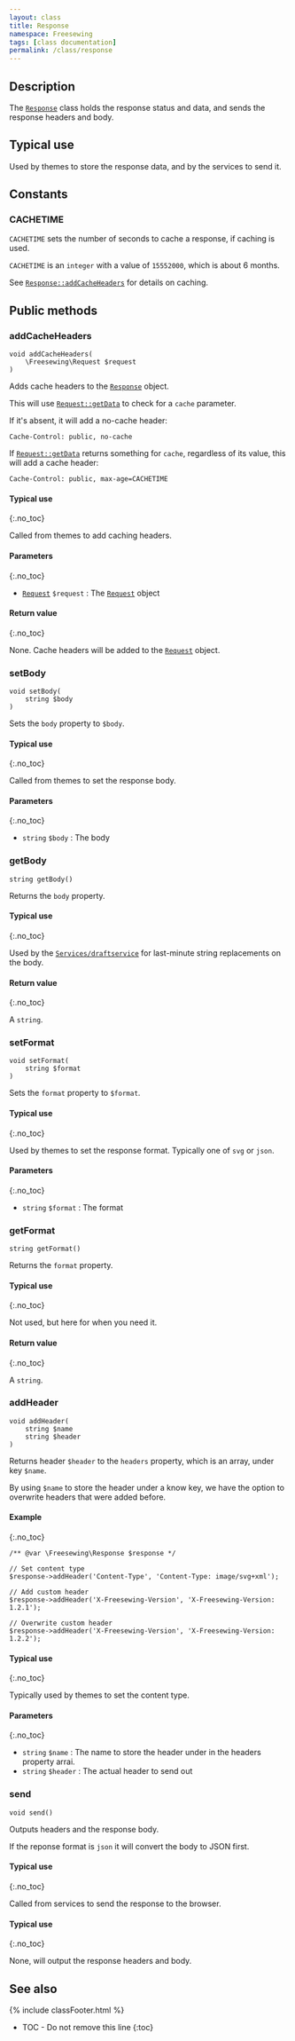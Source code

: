 ```yaml
---
layout: class
title: Response
namespace: Freesewing
tags: [class documentation]
permalink: /class/response
---
```

## Description 

The [`Response`](response) class holds the response status
and data, and sends the response headers and body.

## Typical use

Used by themes to store the response data, and by the services to send it.

## Constants

### CACHETIME

`CACHETIME` sets the number of seconds to cache a response, if caching is used.

`CACHETIME` is an `integer` with a value of `15552000`, which is about 6 months.

See [`Response::addCacheHeaders`](response#addcacheheaders) for details on caching.

## Public methods

### addCacheHeaders

```php?start_inline=1
void addCacheHeaders(
    \Freesewing\Request $request
)
```

Adds cache headers to the [`Response`](response) object.

This will use [`Request::getData`](request#getdata) to check for a `cache` parameter.

If it's absent, it will add a no-cache header:

```
Cache-Control: public, no-cache
```

If [`Request::getData`](request#getdata) returns something for `cache`, regardless 
of its value, this will add a cache header:

```
Cache-Control: public, max-age=CACHETIME
```

#### Typical use
{:.no_toc}

Called from themes to add caching headers.

#### Parameters
{:.no_toc}

- [`Request`](request) `$request` : The [`Request`](request) object

#### Return value
{:.no_toc}

None. Cache headers will be added to the [`Request`](request) object.

### setBody

```php?start_inline=1
void setBody( 
    string $body
)
```

Sets the `body` property to `$body`.

#### Typical use
{:.no_toc}

Called from themes to set the response body.

#### Parameters
{:.no_toc}

- `string` `$body` : The body

### getBody

```php?start_inline=1
string getBody() 
```

Returns the `body` property.

#### Typical use
{:.no_toc}

Used by the [`Services/draftservice`](services/draftservice) for last-minute
string replacements on the body.

#### Return value
{:.no_toc}

A `string`.

### setFormat

```php?start_inline=1
void setFormat( 
    string $format
)
```

Sets the `format` property to `$format`.

#### Typical use
{:.no_toc}

Used by themes to set the response format. Typically one of `svg` or `json`.

#### Parameters
{:.no_toc}

- `string` `$format` : The format

### getFormat

```php?start_inline=1
string getFormat() 
```

Returns the `format` property.

#### Typical use
{:.no_toc}

Not used, but here for when you need it.

#### Return value
{:.no_toc}

A `string`.

### addHeader

```php?start_inline=1
void addHeader(
    string $name
    string $header
) 
```

Returns header `$header` to the `headers` property, which is an array, under key `$name`.

By using `$name` to store the header under a know key, we have the option to
overwrite headers that were added before.

#### Example
{:.no_toc}
```php?start_inline=1
/** @var \Freesewing\Response $response */

// Set content type
$response->addHeader('Content-Type', 'Content-Type: image/svg+xml');

// Add custom header
$response->addHeader('X-Freesewing-Version', 'X-Freesewing-Version: 1.2.1');

// Overwrite custom header
$response->addHeader('X-Freesewing-Version', 'X-Freesewing-Version: 1.2.2');

```

#### Typical use
{:.no_toc}

Typically used by themes to set the content type.

#### Parameters
{:.no_toc}

- `string` `$name` : The name to store the header under in the headers property arrai.
- `string` `$header` : The actual header to send out

### send

```php?start_inline=1
void send()
```

Outputs headers and the response body.

If the reponse format is `json` it will convert the body to JSON first.

#### Typical use
{:.no_toc}

Called from services to send the response to the browser.

#### Typical use
{:.no_toc}

None, will output the response headers and body.

## See also
{% include classFooter.html %}
* TOC - Do not remove this line
{:toc}

